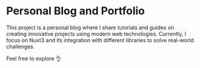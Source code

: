 # Personal Blog and Portfolio

This project is a personal blog where I share tutorials and guides on creating innovative projects using modern web technologies. Currently, I focus on Nuxt3 and its integration with different libraries to solve real-world challenges.

Feel free to explore 👌
